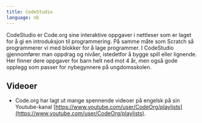 ```yaml
---
title: CodeStudio
language: nb
---
```


CodeStudio er Code.org sine interaktive oppgaver i nettleser som er
laget for å gi en introduksjon til programmering. På samme måte som
Scratch så programmerer vi med blokker for å lage programmer. I CodeStudio
gjennomfører man oppdrag og nivåer, istedetfor å bygge spill eller lignende.
Her finner dere oppgaver for barn helt ned mot 4 år, men også gode opplegg
som passer for nybegynnere på ungdomsskolen.

## Videoer

- Code.org har lagt ut mange spennende videoer på engelsk på sin Youtube-kanal [https://www.youtube.com/user/CodeOrg/playlists](https://www.youtube.com/user/CodeOrg/playlists).
